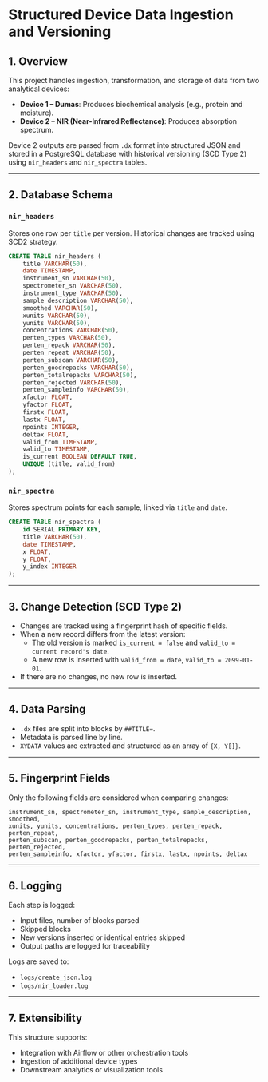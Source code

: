 # Structured Device Data Ingestion and Versioning

## 1. Overview

This project handles ingestion, transformation, and storage of data from two analytical devices:
- **Device 1 – Dumas**: Produces biochemical analysis (e.g., protein and moisture).
- **Device 2 – NIR (Near-Infrared Reflectance)**: Produces absorption spectrum.

Device 2 outputs are parsed from `.dx` format into structured JSON and stored in a PostgreSQL database with historical versioning (SCD Type 2) using `nir_headers` and `nir_spectra` tables.

---

## 2. Database Schema

### `nir_headers`

Stores one row per `title` per version. Historical changes are tracked using SCD2 strategy.

```sql
CREATE TABLE nir_headers (
    title VARCHAR(50),
    date TIMESTAMP,
    instrument_sn VARCHAR(50),
    spectrometer_sn VARCHAR(50),
    instrument_type VARCHAR(50),
    sample_description VARCHAR(50),
    smoothed VARCHAR(50),
    xunits VARCHAR(50),
    yunits VARCHAR(50),
    concentrations VARCHAR(50),
    perten_types VARCHAR(50),
    perten_repack VARCHAR(50),
    perten_repeat VARCHAR(50),
    perten_subscan VARCHAR(50),
    perten_goodrepacks VARCHAR(50),
    perten_totalrepacks VARCHAR(50),
    perten_rejected VARCHAR(50),
    perten_sampleinfo VARCHAR(50),
    xfactor FLOAT,
    yfactor FLOAT,
    firstx FLOAT,
    lastx FLOAT,
    npoints INTEGER,
    deltax FLOAT,
    valid_from TIMESTAMP,
    valid_to TIMESTAMP,
    is_current BOOLEAN DEFAULT TRUE,
    UNIQUE (title, valid_from)
);
```

### `nir_spectra`

Stores spectrum points for each sample, linked via `title` and `date`.

```sql
CREATE TABLE nir_spectra (
    id SERIAL PRIMARY KEY,
    title VARCHAR(50),
    date TIMESTAMP,
    x FLOAT,
    y FLOAT,
    y_index INTEGER
);
```

---

## 3. Change Detection (SCD Type 2)

- Changes are tracked using a fingerprint hash of specific fields.
- When a new record differs from the latest version:
  - The old version is marked `is_current = false` and `valid_to = current record's date`.
  - A new row is inserted with `valid_from = date`, `valid_to = 2099-01-01`.
- If there are no changes, no new row is inserted.

---

## 4. Data Parsing

- `.dx` files are split into blocks by `##TITLE=`.
- Metadata is parsed line by line.
- `XYDATA` values are extracted and structured as an array of `{X, Y[]}`.

---

## 5. Fingerprint Fields

Only the following fields are considered when comparing changes:

```
instrument_sn, spectrometer_sn, instrument_type, sample_description, smoothed,
xunits, yunits, concentrations, perten_types, perten_repack, perten_repeat,
perten_subscan, perten_goodrepacks, perten_totalrepacks, perten_rejected,
perten_sampleinfo, xfactor, yfactor, firstx, lastx, npoints, deltax
```

---

## 6. Logging

Each step is logged:
- Input files, number of blocks parsed
- Skipped blocks
- New versions inserted or identical entries skipped
- Output paths are logged for traceability

Logs are saved to:
- `logs/create_json.log`
- `logs/nir_loader.log`

---

## 7. Extensibility

This structure supports:
- Integration with Airflow or other orchestration tools
- Ingestion of additional device types
- Downstream analytics or visualization tools